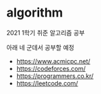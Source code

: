 # algorithm

2021 1학기 취준 알고리즘 공부

아래 네 군데서 공부할 예정

 - https://www.acmicpc.net/
 - https://codeforces.com/
 - https://programmers.co.kr/
 - https://leetcode.com/
